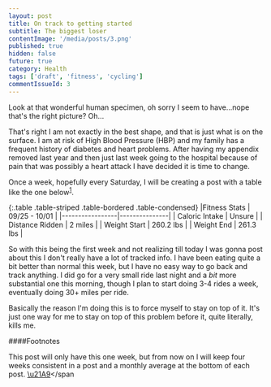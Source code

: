 ```yaml
---
layout: post
title: On track to getting started
subtitle: The biggest loser
contentImage: '/media/posts/3.png'
published: true
hidden: false
future: true
category: Health
tags: ['draft', 'fitness', 'cycling']
commentIssueId: 3
---
```

Look at that wonderful human specimen, oh sorry I seem to have...nope that's the right picture? Oh...

That's right I am not exactly in the best shape, and that is just what is on the surface. I am at risk of High Blood Pressure (HBP) and my family has a frequent history of diabetes and heart problems. After having my appendix removed last year and then just last week going to the hospital because of pain that was possibly a heart attack I have decided it is time to change.

Once a week, hopefully every Saturday, I will be creating a post with a table like the one below<sup name="c1">[1](#fn1)</sup>.

{:.table .table-striped .table-bordered .table-condensed}
|Fitness Stats    | 09/25 - 10/01 |
|-----------------|---------------|
| Caloric Intake  |   Unsure      |
| Distance Ridden |   2 miles     |
| Weight Start    |   260.2 lbs   |
| Weight End      |   261.3 lbs   |

So with this being the first week and not realizing till today I was gonna post about this I don't really have a lot of tracked info. I have been eating quite a bit better than normal this week, but I have no easy way to go back and track anything. I did go for a very small ride last night and a *bit* more substantial one this morning, though I plan to start doing 3-4 rides a week, eventually doing 30+ miles per ride.

Basically the reason I'm doing this is to force myself to stay on top of it. It's just one way for me  to stay on top of this problem before it, quite literally, kills me.

####Footnotes

<span name="fn1">This post will only have this one week, but from now on I will keep four weeks consistent in a post and a monthly average at the bottom of each post. [\u21A9](#c1)</span
